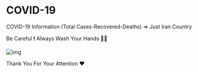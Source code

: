 # COVID-19
COVID-19 Information (Total Cases-Recovered-Deaths) => Just Iran Country 


Be Careful ❗
Always Wash Your Hands 🖐🏻

![img](https://s4.uupload.ir/files/covid-19_information_iran_u2cg.png)

Thank You For Your Attention ❤
